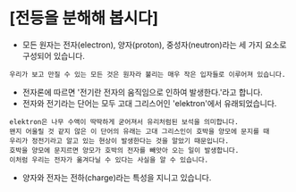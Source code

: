 [전등을 분해해 봅시다]
======================
* 모든 원자는 전자(electron), 양자(proton), 중성자(neutron)라는 세 가지 요소로 구성되어 있습니다.
```
우리가 보고 만질 수 있는 모든 것은 원자라 불리는 매우 작은 입자들로 이루어져 있습니다.
```
* 전자론에 따르면 '전기란 전자의 움직임으로 인하여 발생한다.'라고 합니다.
* 전자와 전기라는 단어는 모두 고대 그리스어인 'elektron'에서 유래되었습니다.
```
elektron은 나무 수액이 딱딱하게 굳어져서 유리처럼된 보석을 의미합니다.
왠지 어울릴 것 같지 않은 이 단어의 유래는 고대 그리스인이 호박을 양모에 문지를 때
우리가 정전기라고 알고 있는 현상이 발생한다는 것을 알았기 때문입니다.
호박을 양모에 문지르면 양모가 호박의 전자를 빼앗아 오는 일이 발생합니다.
이처럼 우리는 전자가 옮겨다닐 수 있다는 사실을 알 수 있습니다.
```
* 양자와 전자는 전하(charge)라는 특성을 지니고 있습니다.